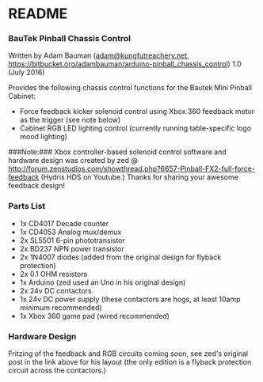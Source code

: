 # README #

### BauTek Pinball Chassis Control ###
Written by Adam Bauman (adam@kungfutreachery.net, https://bitbucket.org/adambauman/arduino-pinball_chassis_control)
1.0 (July 2016)

Provides the following chassis control functions for the Bautek Mini Pinball Cabinet:
-	Force feedback kicker solenoid control using Xbox 360 feedback motor as the trigger (see note below)
-	Cabinet RGB LED lighting control (currently running table-specific logo mood lighting)

###Note:### Xbox controller-based solenoid control software and hardware design was created by 
      zed @ http://forum.zenstudios.com/showthread.php?6657-Pinball-FX2-full-force-feedback
      (Hydris HDS on Youtube.) Thanks for sharing your awesome feedback design!

### Parts List ###

-	1x	CD4017 Decade counter
-	1x	CD4053 Analog mux/demux
-	2x	SL5501 6-pin phototransistor
-	2x	BD237 NPN power transistor
-	2x	1N4007 diodes (added from the original design for flyback protection)
-	2x	0.1 OHM resistors
-	1x	Arduino (zed used an Uno in his original design)
-	2x	24v DC contactors
-	1x	24v DC power supply (these contactors are hogs, at least 10amp minimum recommended)
-	1x	Xbox 360 game pad (wired recommended)

### Hardware Design ###

Fritzing of the feedback and RGB circuits coming soon, see zed's original post in the link above for his layout (the only edition is a flyback protection circuit across the contactors.)